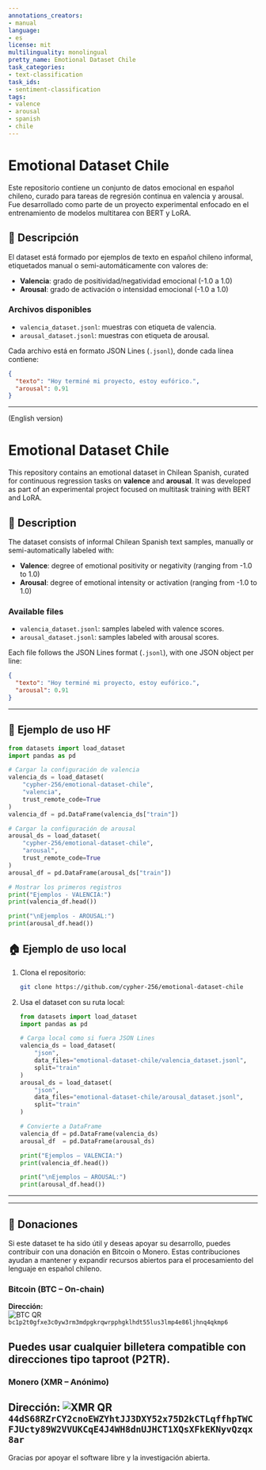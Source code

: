 ```yaml
---
annotations_creators:
- manual
language:
- es
license: mit
multilinguality: monolingual
pretty_name: Emotional Dataset Chile
task_categories:
- text-classification
task_ids:
- sentiment-classification
tags:
- valence
- arousal
- spanish
- chile
---
```


# Emotional Dataset Chile

Este repositorio contiene un conjunto de datos emocional en español chileno, curado para tareas de regresión continua en valencia y arousal. Fue desarrollado como parte de un proyecto experimental enfocado en el entrenamiento de modelos multitarea con BERT y LoRA.

## 📘 Descripción

El dataset está formado por ejemplos de texto en español chileno informal, etiquetados manual o semi-automáticamente con valores de:

- **Valencia**: grado de positividad/negatividad emocional (-1.0 a 1.0)
- **Arousal**: grado de activación o intensidad emocional (-1.0 a 1.0)

### Archivos disponibles

- `valencia_dataset.jsonl`: muestras con etiqueta de valencia.
- `arousal_dataset.jsonl`: muestras con etiqueta de arousal.

Cada archivo está en formato JSON Lines (`.jsonl`), donde cada línea contiene:

```json
{
  "texto": "Hoy terminé mi proyecto, estoy eufórico.",
  "arousal": 0.91
}
```

---

(English version)

# Emotional Dataset Chile

This repository contains an emotional dataset in Chilean Spanish, curated for continuous regression tasks on **valence** and **arousal**. It was developed as part of an experimental project focused on multitask training with BERT and LoRA.

## 📘 Description

The dataset consists of informal Chilean Spanish text samples, manually or semi-automatically labeled with:

- **Valence**: degree of emotional positivity or negativity (ranging from -1.0 to 1.0)
- **Arousal**: degree of emotional intensity or activation (ranging from -1.0 to 1.0)

### Available files

- `valencia_dataset.jsonl`: samples labeled with valence scores.
- `arousal_dataset.jsonl`: samples labeled with arousal scores.

Each file follows the JSON Lines format (`.jsonl`), with one JSON object per line:

```json
{
  "texto": "Hoy terminé mi proyecto, estoy eufórico.",
  "arousal": 0.91
}
```

---

## 🧪 Ejemplo de uso HF

```python
from datasets import load_dataset
import pandas as pd

# Cargar la configuración de valencia
valencia_ds = load_dataset(
    "cypher-256/emotional-dataset-chile",
    "valencia",
    trust_remote_code=True
)
valencia_df = pd.DataFrame(valencia_ds["train"])

# Cargar la configuración de arousal
arousal_ds = load_dataset(
    "cypher-256/emotional-dataset-chile",
    "arousal",
    trust_remote_code=True
)
arousal_df = pd.DataFrame(arousal_ds["train"])

# Mostrar los primeros registros
print("Ejemplos - VALENCIA:")
print(valencia_df.head())

print("\nEjemplos - AROUSAL:")
print(arousal_df.head())
```

## 🏠 Ejemplo de uso local

1. Clona el repositorio:
    ```bash
    git clone https://github.com/cypher-256/emotional-dataset-chile
    ```

2. Usa el dataset con su ruta local:
    ```python
    from datasets import load_dataset
    import pandas as pd

    # Carga local como si fuera JSON Lines
    valencia_ds = load_dataset(
        "json",
        data_files="emotional-dataset-chile/valencia_dataset.jsonl",
        split="train"
    )
    arousal_ds = load_dataset(
        "json",
        data_files="emotional-dataset-chile/arousal_dataset.jsonl",
        split="train"
    )

    # Convierte a DataFrame
    valencia_df = pd.DataFrame(valencia_ds)
    arousal_df  = pd.DataFrame(arousal_ds)

    print("Ejemplos – VALENCIA:")
    print(valencia_df.head())

    print("\nEjemplos – AROUSAL:")
    print(arousal_df.head())
    ```


---

---

## 💸 Donaciones

Si este dataset te ha sido útil y deseas apoyar su desarrollo, puedes contribuir con una donación en Bitcoin o Monero. Estas contribuciones ayudan a mantener y expandir recursos abiertos para el procesamiento del lenguaje en español chileno.

### Bitcoin (BTC – On-chain)

**Dirección:**  
![BTC QR](assets/donacion_btc.png)
`bc1p2t0gfxe3c0yw3rm3mdpgkrqwrpphgklhdt55lus3lmp4e86ljhnq4qkmp6`

Puedes usar cualquier billetera compatible con direcciones tipo taproot (P2TR).
---

### Monero (XMR – Anónimo)

**Dirección:**
![XMR QR](assets/donacion_xmr.png)
`44dS68RZrCY2cnoEWZYhtJJ3DXY52x75D2kCTLqffhpTWCFJUcty89W2VVUKCqE4J4WH8dnUJHCT1XQsXFkEKNyvQzqx8ar`
---

Gracias por apoyar el software libre y la investigación abierta.

